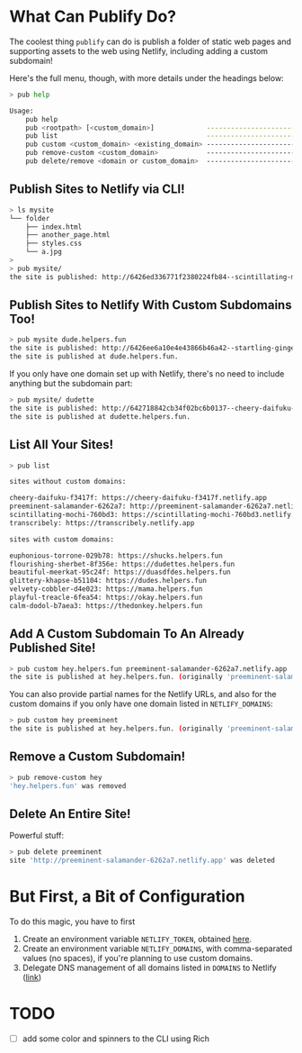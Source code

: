 # What Can Publify Do?

The coolest thing `publify` can do is publish a folder of static web pages and supporting assets to the web using Netlify, including adding a custom subdomain!

Here's the full menu, though, with more details under the headings below:

```bash
> pub help

Usage:
    pub help
    pub <rootpath> [<custom_domain>]             --------------------------------> deploy a site
    pub list                                     -------------------------------> list all sites
    pub custom <custom_domain> <existing_domain> --------------------------> set a custom domain
    pub remove-custom <custom_domain>            -----------------------> remove a custom domain
    pub delete/remove <domain or custom_domain>  --------------------------------> delete a site
```

## Publish Sites to Netlify via CLI!

```bash
> ls mysite
└── folder
    ├── index.html
    ├── another_page.html
    ├── styles.css
    └── a.jpg
>
> pub mysite/
the site is published: http://6426ed336771f2380224fb84--scintillating-mochi-760bd3.netlify.app
```

## Publish Sites to Netlify With Custom Subdomains Too!

```bash
> pub mysite dude.helpers.fun
the site is published: http://6426ee6a10e4e43866b46a42--startling-gingersnap-425138.netlify.app
the site is published at dude.helpers.fun.
```

If you only have one domain set up with Netlify, there's no need to include anything but the subdomain part:

```bash
> pub mysite/ dudette
the site is published: http://642718842cb34f02bc6b0137--cheery-daifuku-f3417f.netlify.app
the site is published at dudette.helpers.fun.
```

## List All Your Sites!

```bash
> pub list

sites without custom domains:

cheery-daifuku-f3417f: https://cheery-daifuku-f3417f.netlify.app
preeminent-salamander-6262a7: http://preeminent-salamander-6262a7.netlify.app
scintillating-mochi-760bd3: https://scintillating-mochi-760bd3.netlify.app
transcribely: https://transcribely.netlify.app

sites with custom domains:

euphonious-torrone-029b78: https://shucks.helpers.fun
flourishing-sherbet-8f356e: https://dudettes.helpers.fun
beautiful-meerkat-95c24f: https://duasdfdes.helpers.fun
glittery-khapse-b51104: https://dudes.helpers.fun
velvety-cobbler-d4e023: https://mama.helpers.fun
playful-treacle-6fea54: https://okay.helpers.fun
calm-dodol-b7aea3: https://thedonkey.helpers.fun
```

## Add A Custom Subdomain To An Already Published Site!

```bash
> pub custom hey.helpers.fun preeminent-salamander-6262a7.netlify.app
the site is published at hey.helpers.fun. (originally 'preeminent-salamander-6262a7.netlify.app')
```

You can also provide partial names for the Netlify URLs, and also for the custom domains if you only have one domain listed in `NETLIFY_DOMAINS`:

```bash
> pub custom hey preeminent
the site is published at hey.helpers.fun. (originally 'preeminent-salamander-6262a7.netlify.app')
```

## Remove a Custom Subdomain!

```bash
> pub remove-custom hey
'hey.helpers.fun' was removed
```

## Delete An Entire Site!

Powerful stuff:

```bash
> pub delete preeminent
site 'http://preeminent-salamander-6262a7.netlify.app' was deleted
```


# But First, a Bit of Configuration

To do this magic, you have to first

1) Create an environment variable `NETLIFY_TOKEN`, obtained [here](https://app.netlify.com/user/applications#personal-access-tokens).
1) Create an environment variable `NETLIFY_DOMAINS`, with comma-separated values (no spaces), if you're planning to use custom domains.
1) Delegate DNS management of all domains listed in `DOMAINS` to Netlify ([link](https://docs.netlify.com/domains-https/netlify-dns/delegate-to-netlify/))

# TODO
- [ ] add some color and spinners to the CLI using Rich

